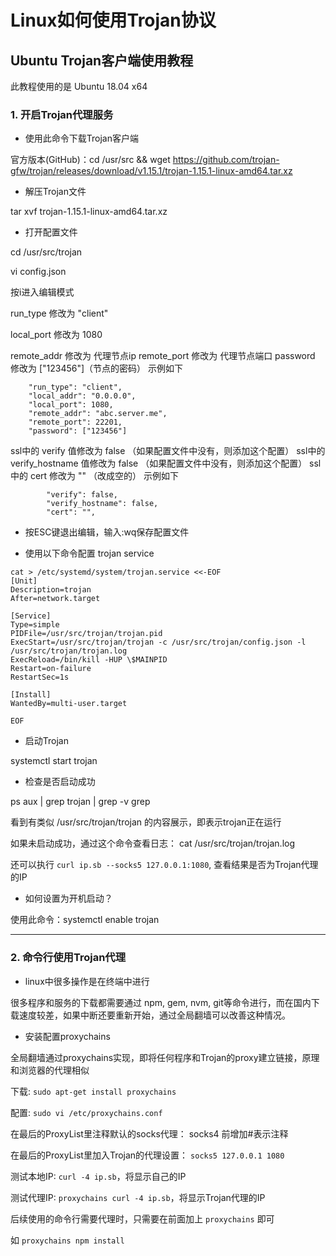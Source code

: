 # Linux如何使用Trojan协议

## Ubuntu Trojan客户端使用教程

此教程使用的是 Ubuntu 18.04 x64

### 1. 开启Trojan代理服务

* 使用此命令下载Trojan客户端

官方版本(GitHub)：cd /usr/src && wget https://github.com/trojan-gfw/trojan/releases/download/v1.15.1/trojan-1.15.1-linux-amd64.tar.xz

* 解压Trojan文件

tar xvf trojan-1.15.1-linux-amd64.tar.xz

* 打开配置文件

cd /usr/src/trojan

vi config.json

按i进入编辑模式

run_type 修改为 "client"

local_port 修改为 1080

remote_addr 修改为 代理节点ip
remote_port 修改为 代理节点端口
password 修改为 ["123456"]（节点的密码）
示例如下
```
    "run_type": "client",
    "local_addr": "0.0.0.0",
    "local_port": 1080,
    "remote_addr": "abc.server.me",
    "remote_port": 22201,
    "password": ["123456"]
```

ssl中的 verify 值修改为 false （如果配置文件中没有，则添加这个配置）
ssl中的 verify_hostname 值修改为 false （如果配置文件中没有，则添加这个配置）
ssl中的 cert 修改为 "" （改成空的）
示例如下
```
        "verify": false,
        "verify_hostname": false,
        "cert": "",
```

* 按ESC键退出编辑，输入:wq保存配置文件

* 使用以下命令配置 trojan service

```
cat > /etc/systemd/system/trojan.service <<-EOF
[Unit]
Description=trojan
After=network.target

[Service]
Type=simple
PIDFile=/usr/src/trojan/trojan.pid
ExecStart=/usr/src/trojan/trojan -c /usr/src/trojan/config.json -l /usr/src/trojan/trojan.log
ExecReload=/bin/kill -HUP \$MAINPID
Restart=on-failure
RestartSec=1s

[Install]
WantedBy=multi-user.target

EOF
```

* 启动Trojan

systemctl start trojan

* 检查是否启动成功

ps aux | grep trojan | grep -v grep

看到有类似 /usr/src/trojan/trojan 的内容展示，即表示trojan正在运行

如果未启动成功，通过这个命令查看日志： cat /usr/src/trojan/trojan.log

还可以执行 `curl ip.sb --socks5 127.0.0.1:1080`, 查看结果是否为Trojan代理的IP

* 如何设置为开机启动？

使用此命令：systemctl enable trojan

<hr>

### 2. 命令行使用Trojan代理

* linux中很多操作是在终端中进行

很多程序和服务的下载都需要通过 npm, gem, nvm, git等命令进行，而在国内下载速度较差，如果中断还要重新开始，通过全局翻墙可以改善这种情况。

* 安装配置proxychains

全局翻墙通过proxychains实现，即将任何程序和Trojan的proxy建立链接，原理和浏览器的代理相似

下载: `sudo apt-get install proxychains`

配置: `sudo vi /etc/proxychains.conf`

在最后的ProxyList里注释默认的socks代理： socks4 前增加#表示注释

在最后的ProxyList里加入Trojan的代理设置： `socks5 127.0.0.1 1080`

测试本地IP: `curl -4 ip.sb`，将显示自己的IP

测试代理IP: `proxychains curl -4 ip.sb`，将显示Trojan代理的IP

后续使用的命令行需要代理时，只需要在前面加上 `proxychains` 即可

如 `proxychains npm install`

